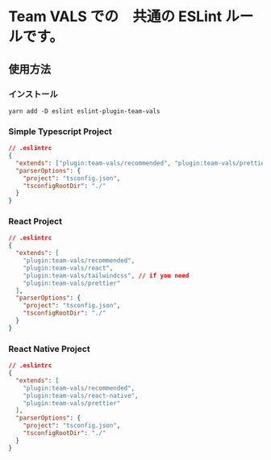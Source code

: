 # Team VALS での　共通の ESLint ルールです。

## 使用方法

### インストール

```
yarn add -D eslint eslint-plugin-team-vals
```

### Simple Typescript Project

```json
// .eslintrc
{
  "extends": ["plugin:team-vals/recommended", "plugin:team-vals/prettier"],
  "parserOptions": {
    "project": "tsconfig.json",
    "tsconfigRootDir": "./"
  }
}
```

### React Project

```json
// .eslintrc
{
  "extends": [
    "plugin:team-vals/recommended",
    "plugin:team-vals/react",
    "plugin:team-vals/tailwindcss", // if you need
    "plugin:team-vals/prettier"
  ],
  "parserOptions": {
    "project": "tsconfig.json",
    "tsconfigRootDir": "./"
  }
}
```

### React Native Project

```json
// .eslintrc
{
  "extends": [
    "plugin:team-vals/recommended",
    "plugin:team-vals/react-native",
    "plugin:team-vals/prettier"
  ],
  "parserOptions": {
    "project": "tsconfig.json",
    "tsconfigRootDir": "./"
  }
}
```
